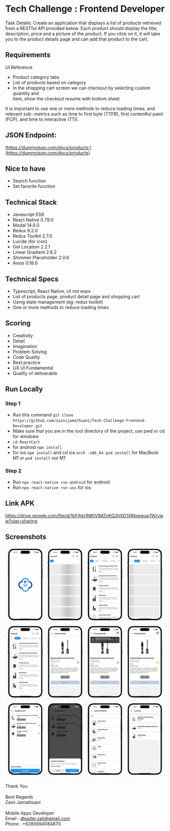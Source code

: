 # Tech Challenge : Frontend Developer

Task
Details: Create an application that displays a list of products retrieved from a RESTful
API provided below. Each product should display the title, description, price and a
picture of the product. If you click on it, it will take you to the product details page and
can add that product to the cart.

## Requirements

UI Reference

- Product category tabs
- List of products based on category
- In the shopping cart screen we can checkout by selecting custom quantity and
  <br />item, show the checkout resume with bottom sheet

It is important to use one or more methods to reduce loading times, and relevant sub-
metrics such as time to first byte (TTFB), first contentful paint (FCP), and time to
interactive (TTI).

## JSON Endpoint:

[https://dummyjson.com/docs/products:](https://dummyjson.com/docs/products)

## Nice to have

- Search function
- Set favorite function

## Technical Stack

- Javascript ES6
- React Native 0.79.0
- Modal 14.0.0
- Redux 9.2.0
- Redux Toolkit 2.7.0
- Lucide (for icon)
- Get Location 2.2.1
- Linear Gradient 2.6.2
- Shimmer Placeholder 2.0.6
- Axios 0.18.0

## Technical Specs

- Typescript, React Native, cli not expo
- List of products page, product detail page and shopping cart
- Using state management (eg: redux toolkit)
- One or more methods to reduce loading times

## Scoring

- Creativity
- Detail
- Imagination
- Problem Solving
- Code Quality
- Best practice
- UX UI Fundamental
- Quality of deliverable

## Run Locally

### Step 1

- Run this command `git clone https://github.com/zainijamathsani/Tech-Challenge-Frontend-Developer.git`
- Make sure that you are in the root directory of the project, use pwd or cd for windows
- `cd ReactCart`
- for android `npm install`
- for ios `npm install` and cd ios `arch -x86_64 pod install` for MacBook M1 or `pod install` not M1

### Step 2

- Run `npx react-native run-android` for android
- Run `npx react-native run-ios` for ios

## Link APK

https://drive.google.com/file/d/1bFihbj1NKtVIMZnKQ2hXD1X6tqpguw1W/view?usp=sharing

## Screenshots

![Screenshot](https://raw.githubusercontent.com/zainijamathsani/Tech-Challenge-Frontend-Developer/refs/heads/main/screen_shot.png)

Thank You
<br /><br />
Best Regards<br />
Zaini Jamathsani
<br /><br />
Mobile Apps Developer<br />
Email : dleader.zaii@gmail.com<br />
Phone : +6285694084870

